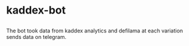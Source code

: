 # kaddex-bot


##

The bot took data from kaddex analytics and defilama at each variation sends data on telegram.

